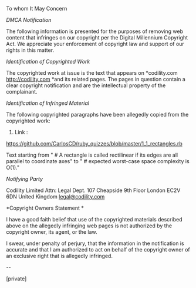 To whom It May Concern

*DMCA Notification*

The following information is presented for the purposes of removing web
content that infringes on our copyright per the Digital Millennium
Copyright Act. We appreciate your enforcement of copyright law and support
of our rights in this matter.

*Identification of Copyrighted Work*

The copyrighted work at issue is the text that appears on *codility.com
<http://codility.com> *and its related pages. The pages in question contain
a clear copyright notification and are the intellectual property of the
complainant.

*Identification of Infringed Material*

The following copyrighted paragraphs have been allegedly copied from the
copyrighted work:

1) Link :

https://github.com/CarlosCD/ruby_quizzes/blob/master/1_1_rectangles.rb

Text starting from
" # A rectangle is called rectilinear if its edges are all parallel to
coordinate axes"
to
" # expected worst-case space complexity is O(1)."

 *Notifying Party*

Codility Limited
Attn: Legal Dept.
107 Cheapside
9th Floor
London
EC2V 6DN
United Kingdom
legal@codility.com


 *Copyright Owners Statement *

I have a good faith belief that use of the copyrighted materials described
above on the allegedly infringing web pages is not authorized by the
copyright owner, its agent, or the law.

I swear, under penalty of perjury, that the information in the notification
is accurate and that I am authorized to act on behalf of the copyright
owner of an exclusive right that is allegedly infringed.


-- 

[private]
